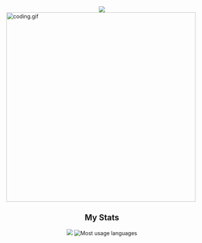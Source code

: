 <div align="center">
<a href="https://git.io/typing-svg">
<img src="https://readme-typing-svg.demolab.com?font=arial&weight=500&size=30&pause=1000&color=831BFF&background=FFFFFF00&center=true&vCenter=true&random=false&width=435&lines=window.alert(%22Hello+World!%22);%2F%2F+Always+learning+new+things!">
</a>
</div>

<img src="https://github.com/Albedots/Albedots/assets/171280181/33b126c5-679d-435e-8fdd-18908cd47055" alt="coding.gif" height="499px" >


<div align="center">
<h2>My Stats</h2>
<img src="https://github-readme-stats.vercel.app/api?username=Albedots&show_icons=true&count_private=true&theme=aura"/>
<img src="https://github-readme-stats.vercel.app/api/top-langs/?username=Albedots&theme=aura&layout=compact" alt="Most usage languages"/>
</div>
